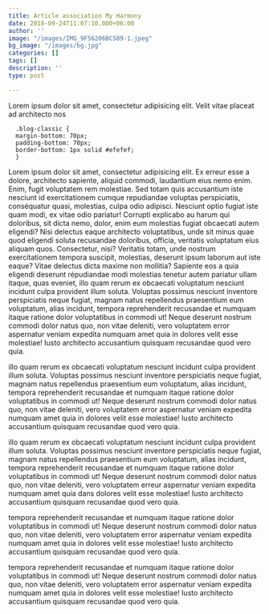 ```yaml
---
title: Article association My Harmony
date: 2018-09-24T11:07:10.000+06:00
author: ''
image: "/images/IMG_9F56206BC509-1.jpeg"
bg_image: "/images/bg.jpg"
categories: []
tags: []
description: ''
type: post

---
```

Lorem ipsum dolor sit amet, consectetur adipisicing elit. Velit vitae placeat ad architecto nos

      .blog-classic {
      margin-bottom: 70px;
      padding-bottom: 70px;
      border-bottom: 1px solid #efefef;
      }

Lorem ipsum dolor sit amet, consectetur adipisicing elit. Ex erreur esse a dolore, architecto sapiente, aliquid commodi, laudantium eius nemo enim. Enim, fugit voluptatem rem molestiae. Sed totam quis accusantium iste nesciunt id exercitationem cumque repudiandae voluptas perspiciatis, conséquatur quasi, molestias, culpa odio adipisci. Nesciunt optio fugiat iste quam modi, ex vitae odio pariatur! Corrupti explicabo au harum qui doloribus, sit dicta nemo, dolor, enim eum molestias fugiat obcaecati autem eligendi? Nisi delectus eaque architecto voluptatibus, unde sit minus quae quod eligendi soluta recusandae doloribus, officia, veritatis voluptatum eius aliquam quos. Consectetur, nisi? Veritatis totam, unde nostrum exercitationem tempora suscipit, molestias, deserunt ipsum laborum aut iste eaque? Vitae delectus dicta maxime non mollitia? Sapiente eos a quia eligendi deserunt répudiandae modi molestias tenetur autem pariatur ullam itaque, quas eveniet, illo quam rerum ex obcaecati voluptatum nesciunt incidunt culpa provident illum soluta. Voluptas possimus nesciunt inventore perspiciatis neque fugiat, magnam natus repellendus praesentium eum voluptatum, alias incidunt, tempora reprehenderit recusandae et numquam itaque ratione dolor voluptatibus in commodi ut! Neque deserunt nostrum commodi dolor natus quo, non vitae deleniti, vero voluptatem error aspernatur veniam expedita numquam amet quia in dolores velit esse molestiae! Iusto architecto accusantium quisquam recusandae quod vero quia. </p> illo quam rerum ex obcaecati voluptatum nesciunt incidunt culpa provident illum soluta. Voluptas possimus nesciunt inventore perspiciatis neque fugiat, magnam natus repellendus praesentium eum voluptatum, alias incidunt, tempora reprehenderit recusandae et numquam itaque ratione dolor voluptatibus in commodi ut! Neque deserunt nostrum commodi dolor natus quo, non vitae deleniti, vero voluptatem error aspernatur veniam expedita numquam amet quia in dolores velit esse molestiae! Iusto architecto accusantium quisquam recusandae quod vero quia. </p> illo quam rerum ex obcaecati voluptatum nesciunt incidunt culpa provident illum soluta. Voluptas possimus nesciunt inventore perspiciatis neque fugiat, magnam natus repellendus praesentium eum voluptatum, alias incidunt, tempora reprehenderit recusandae et numquam itaque ratione dolor voluptatibus in commodi ut! Neque deserunt nostrum commodi dolor natus quo, non vitae deleniti, vero voluptatem erreur aspernatur veniam expedita numquam amet quia dans dolores velit esse molestiae! Iusto architecto accusantium quisquam recusandae quod vero quia. </p> tempora reprehenderit recusandae et numquam itaque ratione dolor voluptatibus in commodi ut! Neque deserunt nostrum commodi dolor natus quo, non vitae deleniti, vero voluptatem error aspernatur veniam expedita numquam amet quia in dolores velit esse molestiae! Iusto architecto accusantium quisquam recusandae quod vero quia. </p> tempora reprehenderit recusandae et numquam itaque ratione dolor voluptatibus in commodi ut! Neque deserunt nostrum commodi dolor natus quo, non vitae deleniti, vero voluptatem error aspernatur veniam expedita numquam amet quia in dolores velit esse molestiae! Iusto architecto accusantium quisquam recusandae quod vero quia. </p>